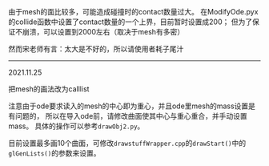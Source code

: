 由于mesh的面比较多，可能造成碰撞时的contact数量过大。
在ModifyOde.pyx的collide函数中设置了contact数量的一个上界，目前暂时设置成200；
但为了保证不崩溃，可以设置到2000左右（取决于mesh有多密）

然而宋老师有言：太大是不好的，所以请使用者耗子尾汁

----
2021.11.25

把mesh的画法改为calllist

注意由于ode要求读入的mesh的中心即为重心，并且ode里mesh的mass设置是有问题的，
所以在导入ode前，请修改曲面使其中心与重心重合，并手动设置mass。
具体的操作可以参考`drawObj2.py`。

目前设置最多画10个曲面，可修改`drawstuffWrapper.cpp`的`drawStart()`中的`glGenLists()`的参数来设置。